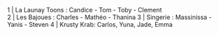 1 | La Launay Toons : Candice - Tom - Toby - Clement \
2 | Les Bajoues : Charles - Mathéo - Thanina
3 | Singerie : Massinissa - Yanis - Steven
4 | Krusty Krab: Carlos, Yuna, Jade, Emma
